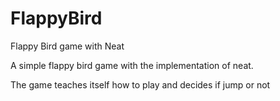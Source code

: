 # FlappyBird
Flappy Bird game with Neat

A simple flappy bird game with the implementation of neat. 

The game teaches itself how to play and decides if jump or not

